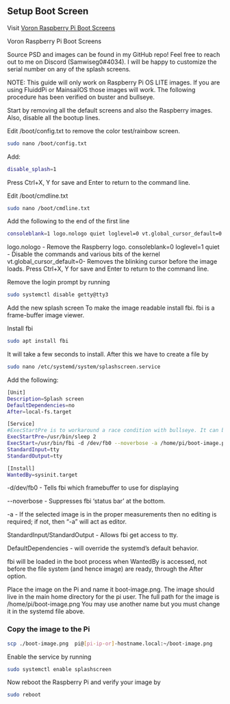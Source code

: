 ## Setup Boot Screen

Visit [Voron Raspberry Pi Boot Screens](https://docs.vorondesign.com/community/howto/samwiseg0/voron_rpi_bootscreen.html)

Voron Raspberry Pi Boot Screens

Source PSD and images can be found in my GitHub repo! Feel free to reach out to me on Discord (Samwiseg0#4034). I will be happy to customize the serial number on any of the splash screens.

NOTE:
This guide will only work on Raspberry Pi OS LITE images. If you are using FluiddPi or MainsailOS those images will work. The following procedure has been verified on buster and bullseye.

Start by removing all the default screens and also the Raspberry images. Also, disable all the bootup lines.

Edit /boot/config.txt to remove the color test/rainbow screen.

```bash
sudo nano /boot/config.txt
```

Add:

```bash
disable_splash=1
```

Press Ctrl+X, Y for save and Enter to return to the command line.

Edit /boot/cmdline.txt

```bash
sudo nano /boot/cmdline.txt
```

Add the following to the end of the first line

```bash
consoleblank=1 logo.nologo quiet loglevel=0 vt.global_cursor_default=0 splash fastboot noatime nodiratime noram
```

<!-- ```bash
logo.nologo consoleblank=0 loglevel=1 quiet vt.global_cursor_default=0
``` -->

logo.nologo - Remove the Raspberry logo.
consoleblank=0 loglevel=1 quiet - Disable the commands and various bits of the kernel
vt.global_cursor_default=0- Removes the blinking cursor before the image loads.
Press Ctrl+X, Y for save and Enter to return to the command line.

Remove the login prompt by running

```bash
sudo systemctl disable getty@tty3
```

Add the new splash screen
To make the image readable install fbi. fbi is a frame-buffer image viewer.

Install fbi

```bash
sudo apt install fbi
```

It will take a few seconds to install. After this we have to create a file by

```bash
sudo nano /etc/systemd/system/splashscreen.service
```

Add the following:

```bash
[Unit]
Description=Splash screen
DefaultDependencies=no
After=local-fs.target

[Service]
#ExecStartPre is to workaround a race condition with bullseye. It can be removed in most cases. If an error apears on the screen that says it "cannot open /dev/fb0" then make sure ExecStartPre is used.
ExecStartPre=/usr/bin/sleep 2
ExecStart=/usr/bin/fbi -d /dev/fb0 --noverbose -a /home/pi/boot-image.png
StandardInput=tty
StandardOutput=tty

[Install]
WantedBy=sysinit.target
```

-d/dev/fb0 - Tells fbi which framebuffer to use for displaying

--noverbose - Suppresses fbi ‘status bar’ at the bottom.

-a - If the selected image is in the proper measurements then no editing is required; if not, then “-a” will act as editor.

StandardInput/StandardOutput - Allows fbi get access to tty.

DefaultDependencies - will override the systemd’s default behavior.

fbi will be loaded in the boot process when WantedBy is accessed, not before the file system (and hence image) are ready, through the After option.

Place the image on the Pi and name it boot-image.png. The image should live in the main home directory for the pi user. The full path for the image is /home/pi/boot-image.png You may use another name but you must change it in the systemd file above.

### Copy the image to the Pi

```bash
scp ./boot-image.png  pi@[pi-ip-or]-hostname.local:~/boot-image.png
```

Enable the service by running

```bash
sudo systemctl enable splashscreen
```

Now reboot the Raspberry Pi and verify your image by

```bash
sudo reboot
```
